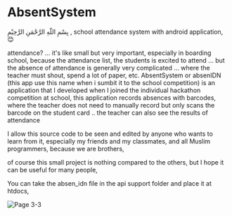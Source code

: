 # AbsentSystem
بِسْمِ اللّهِ الرَّحْمَنِ الرَّحِيْمِ , school attendance system with android application, 😊

attendance? ... it's like small but very important, especially in boarding school, because the attendance list, the students is excited to attend ...
but the absence of attendance is generally very complicated ... where the teacher must shout, spend a lot of paper, etc.
AbsentSystem or absenIDN (this app use this name when i sumbit it to the school competition) is an application that I developed when I joined the individual hackathon competition at school, this application records absences with barcodes, where the teacher does not need to manually record but only scans the barcode on the student card ..
the teacher can also see the results of attendance

I allow this source code to be seen and edited by anyone who wants to learn from it,
especially my friends and my classmates, and all Muslim programmers, because we are brothers,

of course this small project is nothing compared to the others,
but I hope it can be useful for many people,

You can take the absen_idn file in the api support folder and place it at htdocs,

![Page 3-3](https://user-images.githubusercontent.com/50002621/59140211-d1ebd600-89c4-11e9-84ba-5c653a7055ac.png)
